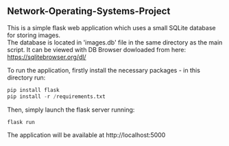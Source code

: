 ## Network-Operating-Systems-Project

This is a simple flask web application which uses a small SQLite database for storing images. \
The database is located in 'images.db' file in the same directory as the main script. It can be viewed with DB Browser dowloaded from here: \
https://sqlitebrowser.org/dl/

To run the application, firstly install the necessary packages - in this directory run:
```python
pip install flask
pip install -r /requirements.txt
```

Then, simply launch the flask server running:
```python
flask run
```

The application will be available at http://localhost:5000
